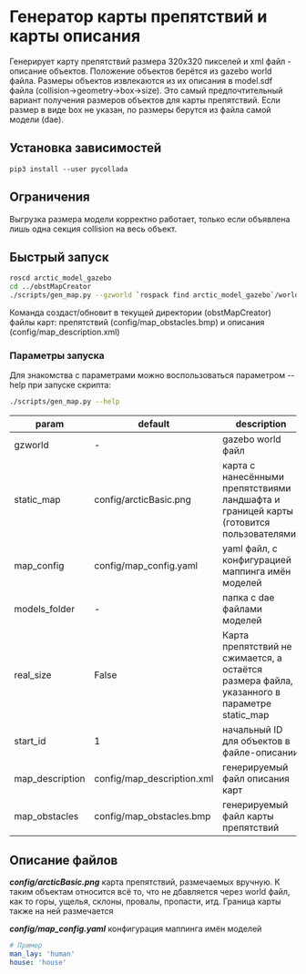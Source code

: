 # Генератор карты препятствий и карты описания

Генерирует карту препятствий размера 320х320 пикселей и xml файл - описание объектов.
Положение объектов берётся из gazebo world файла.
Размеры объектов извлекаются из их описания в model.sdf файла (collision->geometry->box->size). 
Это самый предпочтительный вариант получения размеров объектов для карты препятствий.
Если размер в виде box не указан, по размеры берутся из файла самой модели (dae).

## Установка зависимостей

```
pip3 install --user pycollada
```

## Ограничения
Выгрузка размера модели корректно работает, только если объявлена лишь одна секция collision на весь объект.

## Быстрый запуск 
```bash
roscd arctic_model_gazebo
cd ../obstMapCreator
./scripts/gen_map.py --gzworld `rospack find arctic_model_gazebo`/worlds/arctic3.world --models_folder ~/arctic_ws/src/arctic_landscape/models
```
Команда создаст/обновит в текущей директории (obstMapCreator) файлы карт:  препятствий (config/map_obstacles.bmp) и описания (config/map_description.xml)

### Параметры запуска
Для знакомства с параметрами можно воспользоваться параметром --help при запуске скрипта:
```bash
./scripts/gen_map.py --help
```
param | default | description
--- | --- | ---
gzworld | - | gazebo world файл
static_map | config/arcticBasic.png | карта с нанесёнными препятствиями ландшафта и границей карты (готовится пользователями)
map_config | config/map_config.yaml | yaml файл, с конфигурацией маппинга имён моделей
models_folder | - | папка с dae файлами моделей
real_size | False | Карта препятствий не сжимается, а остаётся размера файла, указанного в параметре static_map 
start_id | 1 | начальный ID для объектов в файле-описании
map_description | config/map_description.xml | генерируемый файл описания карт
map_obstacles | config/map_obstacles.bmp | генерируемый файл карты препятствий

## Описание файлов
___config/arcticBasic.png___
    карта препятствий, размечаемых вручную. 
    К таким объектам относится всё то, что не дбавляется через world файл, как то горы, ущелья, склоны, провалы, пропасти, итд. Граница карты также на ней размечается

___config/map_config.yaml___
    конфигурация маппинга имён моделей
```yaml
# Пример 
man_lay: 'human'
house: 'house'
```
